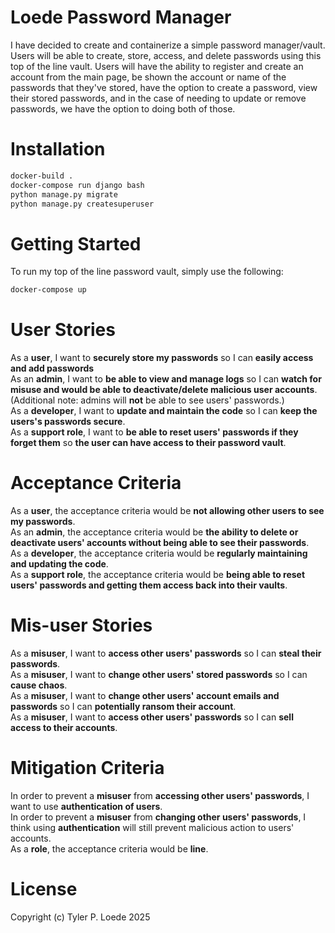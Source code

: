 # Loede Password Manager
I have decided to create and containerize a simple password manager/vault. Users will be able to create, store, access, and delete passwords using this top of the line vault. Users will have the ability to register and create an account from the main page, be shown the account or name of the passwords that they've stored, have the option to create a password, view their stored passwords, and in the case of needing to update or remove passwords, we have the option to doing both of those. 

# Installation
```bash
docker-build .
docker-compose run django bash
python manage.py migrate
python manage.py createsuperuser
```

# Getting Started
To run my top of the line password vault, simply use the following:
```bash
docker-compose up
```
# User Stories
As a **user**, I want to **securely store my passwords** so I can **easily access and add passwords** </br>
As an **admin**, I want to **be able to view and manage logs** so I can **watch for misuse and would be able to deactivate/delete malicious user accounts**. (Additional note: admins will **not** be able to see users' passwords.)</br>
As a **developer**, I want to **update and maintain the code** so I can **keep the users's passwords secure**.</br>
As a **support role**, I want to **be able to reset users' passwords if they forget them** so **the user can have access to their password vault**.

# Acceptance Criteria
As a **user**, the acceptance criteria would be **not allowing other users to see my passwords**.</br>
As an **admin**, the acceptance criteria would be **the ability to delete or deactivate users' accounts without being able to see their passwords**.</br>
As a **developer**, the acceptance criteria would be **regularly maintaining and updating the code**.</br>
As a **support role**, the acceptance criteria would be **being able to reset users' passwords and getting them access back into their vaults**. 

# Mis-user Stories
As a **misuser**, I want to **access other users' passwords** so I can **steal their passwords**.</br>
As a **misuser**, I want to **change other users' stored passwords** so I can **cause chaos**.</br>
As a **misuser**, I want to **change other users' account emails and passwords** so I can **potentially ransom their account**.</br>
As a **misuser**, I want to **access other users' passwords** so I can **sell access to their accounts**.

# Mitigation Criteria
In order to prevent a **misuser** from **accessing other users' passwords**, I want to use **authentication of users**.</br>
In order to prevent a **misuser** from **changing other users' passwords**, I think using **authentication** will still prevent malicious action to users' accounts.</br>
As a **role**, the acceptance criteria would be **line**. 

# License

Copyright (c) Tyler P. Loede 2025
